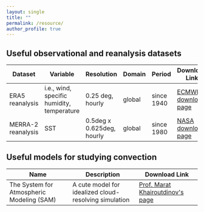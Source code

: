 ```yaml
---
layout: single
title: ""
permalink: /resource/
author_profile: true
---
```


## Useful observational and reanalysis datasets
|   Dataset    |   Variable    | Resolution | Domain | Period |  Download Link  |
|--------------|---------------|------------|--------|--------|--------|
| ERA5 reanalysis   | i.e., wind, specific humidity, temperature | 0.25 deg, hourly          | global | since 1940 | [ECMWF download page](https://cds.climate.copernicus.eu/cdsapp#!/search?type=dataset&text=ERA5) |
| MERRA-2 reanalysis| SST                                        | 0.5deg x 0.625deg, hourly | global | since 1980 | [NASA download page](https://daac.gsfc.nasa.gov/datasets/M2T1NXOCN_5.12.4/summary)   |

## Useful models for studying convection
|    Name      |   Description | Download Link  |
|--------------|---------------|----------------|
|   The System for Atmospheric Modeling (SAM) |    A cute model for idealized cloud-resolving simulation    | [Prof. Marat Khairoutdinov's page](http://rossby.msrc.sunysb.edu/~marat/SAM.html) |






